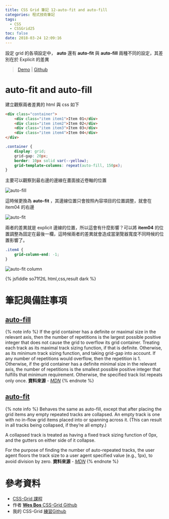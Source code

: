 ```yaml
---
title: CSS Grid 筆記 12-auto-fit and auto-fill
categories: 程式技術筆記
tags:
  - CSS
  - CSSGrid25
toc: false
date: 2018-03-24 12:09:16
---
```



設定 grid 的各項設定中， **auto** 還有 **auto-fit** 與 **auto-fill** 兩種不同的設定，其差別在於 Explicit 的差異<!-- more -->

> [Demo](https://shunnien.github.io/css-grid25day/day_12/index.html) | [Github](https://github.com/shunnien/css-grid25day)

# auto-fit and auto-fill

建立觀察兩者差異的 html 與 css 如下

``` html
<div class="container">
    <div class="item item1">Item 01</div>
    <div class="item item2">Item 02</div>
    <div class="item item3">Item 03</div>
    <div class="item item4">Item 04</div>
</div>
```

``` css
.container {
    display: grid;
    grid-gap: 20px;
    border: 10px solid var(--yellow);
    grid-template-columns: repeat(auto-fill, 150px);
}
```

主要可以觀察到最右邊的邊線在畫面接近卷軸的位置

![auto-fill](https://lh3.googleusercontent.com/NOW61gm9-xEc2HKq7d5rZauUzAjFJxy6ojfTnfVByDow9dy3WcS-CC5KPHvinfprU_q7HjXSjdmZodzjWhtnxAegLUdRev74JPE6YnH4u4flXccaWH5WLL5esU-dmIfJ648c5G5lfuCAxrIirAMAu80o2iWn8gXmcazb_sqJaShBeGBKau-GE0qGg87vV8nDNKPY574q_iQELB9Bf5Bk-lGLDr-EN_8MrG1m6ZxJg8SsynFFONp5Sr_jQ4vUvPMiz3BtQVb1mIrG-xmASfqCBvf1zvnq6N-MQXvYypq3H_KAeoOEPoblHTgIORJJZvpkTCRhp9bmfwtlrMA9_YKsmmkoGkpRw1qXI_sFswEijo5CfCFTMS4tHsvHCYrLKTWEtuAQSlaNKoVSKTT-eazpUHMUAszdwh_Zdk5K1NTmXEtpdu-Tn1zWlGrbyzTm1Y5fV5VWzAEdYxXBSgquc1fncRylNPXY8JQSMD2qppsXiDOEx1s9feSFAIq5vMrdiJFr1pftIH-p3zdzjjjpDXrLoq0UcG7lMtH5mnMqC3VnKg6M_z-Ks4Z7jMzw7MQ22dqPctjy9n48b8e70F2Si7YZS5t0A7WtWY8Cuc4RIWEYdssVsCPpgapzPOQRZHbUf_n7HYHAson7nVPFcZJe_b7RREzE9ToS0sTe=w1288-h350-no)

這時候更換為 **auto-fit** ，其邊線位置只會按照內容項目的位置調整，就會在 item04 的右邊

![auto-fit](https://lh3.googleusercontent.com/9E2ULRl0zwHFabNZfQlqbYcbNRW-iYOSFmmJW9ZcbDIXbEjWUm5K3N5uA8nbKmAsLunVleZ-5BG1pRESTqM3yoOtTts5LQMK0YAdRfiTVrPtBVzjvQfoQl_rCIc2-tS_AqvkljT0GCK-_CCDh1ucV3NmXCXDUz7RV5ouBvGEx91h7GMPBSxpwV5NLrfw88r524sm1nXxKpLwXpHM_t5x6K7UrIfWjj-im8mVslAJoQ7c80Ldp_WvltuCtxGgSzyVD8y1BRMamKPSfdPsSd9m0RH_yE6iTNpWAAwsQXKX7_AE0Pzum6-fASI3A8P50NZxA_v2zihBcID_qn2xLv5PHwUB0UlGDFNDUU9KEq8YOQ4KwJrjAZQ5yiEE5crfC1Wr-uyvU-U5GKY7IK7iD2hNZt3y8McVD4X-0ZkWaac-1rQaue710H8OT1jOgRMcDehoExFihIIXgs5D08wWuDnajQNpfJS09aYRz4meNNCwdHASQswgEoypkfkzc4gx8TDOaX93Ah0H1NAnAyCJOYpsOUga9NZ0oOFmi4GzurO5avEHFab-oEdTyf9D3TWamXCUEJbfZqaXII4hGXqxM1DokuVaQcIQkXKI0qugdx1sASzQMzJZ_S8Throw7u2q28xbqom4yvwyqCPPrnf8gBJb3t5JI57qy0Nk=w1289-h290-no)

兩者的差異就是 explicit 邊線的位置，所以這會有什麼影響？可以將 **item04** 的位置調整為固定在最後一欄，這時候兩者的差異就會造成當瀏覽器寬度不同時候的位置影響了。

``` css
.item4 {
    grid-column-end: -1;
}
```

![auto-fit column](https://lh3.googleusercontent.com/3XaK2HikJXQmOZ3xKFVa56hPjHshMYTTP5T7BdI3Rh3ZaftnbWUeb4TkmilNdu9sgT7AKe-PMftGafGuLmf7aUsZrJAScoUIVCHUCOGM35npKdkcOAzgneU2DtCDp3DCmyCRe242DTBWTDGuE1sUkLndE5LuvXlysD6Cge5Q3N7FDpzMCHrWra6jdgPLnr5A3tt2fRhQiOmxfZIZFlUsOsOgfR3V1QMF1KG6j4BP7Neh29ZEiXLozQKyA9z6ozjeVcNnRuCAA4pCrfqCsRz9uZzXNZbQMGdMsLQMW9ducXxhWm9iRI3uH3IAe01h_6NZ_66ZDTQOg1UBV_HGCiXgP6LGn40Ii_OyExr7UtHZ8zaWYmDPvu8JIMyWe8lONoLx8nmkI6rj4mDi2jLZ0-ml8PZdEIS4UePC6mABc36KhEjkCFRMw71N2P6_bC5zhjE0Uan0clZupAt_z_ZEbbYUIixo_M8Myqfd5ThVgzK6AZ41TWXo1NtAH1FMJXmRCxYCbGrXRY7C11HQwR-l5Pmnlu9W909CND0iU8r_gY-tsluQuUs9t5cm_TIT01dYu0ajPQVUOtcBUw3IHxUFegyuZbl9w9FMStiyBW-P9mjoJDy1qj23owFP3Qrl4dogsqVGm5mPtduM_iQeOe88cvFaKo0SJIDHFeDM=w1337-h367-no)

{% jsfiddle so71f2tL html,css,result dark %}

# 筆記與備註事項

## [auto-fill][1]

{% note info %}
If the grid container has a definite or maximal size in the relevant axis, then the number of repetitions is the largest possible positive integer that does not cause the grid to overflow its grid container. Treating each track as its maximal track sizing function, if that is definite. Otherwise, as its minimum track sizing function, and taking grid-gap into account. If any number of repetitions would overflow, then the repetition is 1. Otherwise, if the grid container has a definite minimal size in the relevant axis, the number of repetitions is the smallest possible positive integer that fulfills that minimum requirement. Otherwise, the specified track list repeats only once.
**資料來源** - [*MDN*](https://developer.mozilla.org/en-US/docs/Web/CSS/repeat)
{% endnote %}

## [auto-fit][1]

{% note info %}
Behaves the same as auto-fill, except that after placing the grid items any empty repeated tracks are collapsed. An empty track is one with no in-flow grid items placed into or spanning across it. (This can result in all tracks being collapsed, if they’re all empty.)

A collapsed track is treated as having a fixed track sizing function of 0px, and the gutters on either side of it collapse.

For the purpose of finding the number of auto-repeated tracks, the user agent floors the track size to a user agent specified value (e.g., 1px), to avoid division by zero.
**資料來源** - [*MDN*](https://developer.mozilla.org/en-US/docs/Web/CSS/repeat)
{% endnote %}

# 參考資料

- [CSS-Grid 課程](https://cssgrid.io/)
- 作者 [**Wes Bos** CSS-Grid Github](https://github.com/wesbos/css-grid)
- 我的 CSS-Grid [練習Github](https://github.com/shunnien/css-grid25day)

[1]: https://developer.mozilla.org/en-US/docs/Web/CSS/repeat